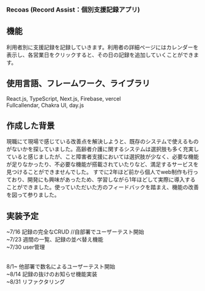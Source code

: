 ### Recoas (Record Assist：個別支援記録アプリ)

## 機能
利用者別に支援記録を記録していきます。利用者の詳細ページにはカレンダーを表示し、各営業日をクリックすると、その日の記録を追加していくことができます。

## 使用言語、フレームワーク、ライブラリ
React.js, TypeScript, Next.js, Firebase, vercel
<br/>
Fullcallendar, Chakra UI, day.js

## 作成した背景
現職にて現場で感じている改善点を解決しようと、既存のシステムで使えるものがないかを探していました。高齢者介護に関するシステムは選択肢も多く充実していると感じましたが、こと障害者支援においては選択肢が少なく、必要な機能が足りなかったり、不必要な機能が搭載されていたりなど、満足するサービスを見つけることができませんでした。
すでに2年ほど前から個人でweb制作も行っており、開発にも興味があったため、学習しながら1年ほどして実際に導入することができました。使っていただいた方のフィードバックを踏まえ、機能の改善を図って参りました。

## 実装予定
~7/16 記録の完全なCRUD //自部署でユーザーテスト開始
<br/>
~7/23 週間の一覧、記録の並べ替え機能
<br/>
~7/30 user管理　

<br/>
8/1~ 他部署で数名によるユーザーテスト開始
<br/>
~8/14 記録の抜けのお知らせ機能実装
<br/>
~8/31 リファクタリング
